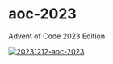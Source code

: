 # aoc-2023
Advent of Code 2023 Edition

[![20231212-aoc-2023](https://github.com/lloydlobo/aoc-2023/assets/76430758/f6f7d488-afea-4150-ad84-3c6e2878f847)](https://github.com/lloydlobo/aoc-2023/files/13646511/20231212-aoc-2023.pdf)
